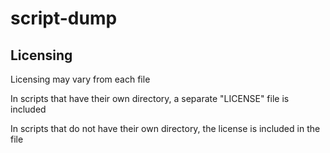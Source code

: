 # script-dump


## Licensing
Licensing may vary from each file

In scripts that have their own directory, a separate "LICENSE" file is included

In scripts that do not have their own directory, the license is included in the file